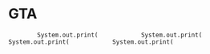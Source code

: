 # GTA
            System.out.print(            System.out.print(            System.out.print(            System.out.print(
